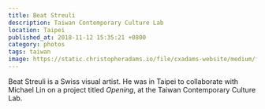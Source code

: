 ```yaml
---
title: Beat Streuli
description: Taiwan Contemporary Culture Lab
location: Taipei
published_at: 2018-11-12 15:35:21 +0800
category: photos
tags: taiwan
image: https://static.christopheradams.io/file/cxadams-website/medium/flickr/4915/45821354671_b07269fb6f_k.jpg
---
```


Beat Streuli is a Swiss visual artist. He was in Taipei to collaborate
with Michael Lin on a project titled *Opening*, at the Taiwan
Contemporary Culture Lab.
